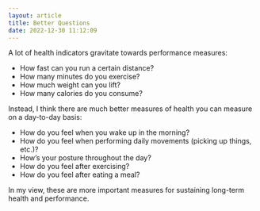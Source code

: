 ```yaml
---
layout: article
title: Better Questions
date: 2022-12-30 11:12:09
---
```

A lot of health indicators gravitate towards performance measures:

* How fast can you run a certain distance?
* How many minutes do you exercise?
* How much weight can you lift?
* How many calories do you consume?



Instead, I think there are much better measures of health you can measure on a day-to-day basis:

* How do you feel when you wake up in the morning?
* How do you feel when performing daily movements (picking up things, etc.)?
* How’s your posture throughout the day?
* How do you feel after exercising?
* How do you feel after eating a meal?

In my view, these are more important measures for sustaining long-term health and performance.